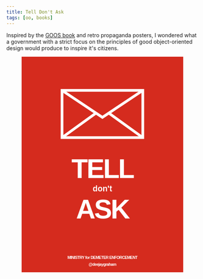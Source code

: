 ```yaml
---
title: Tell Don't Ask
tags: [oo, books]
---
```


Inspired by the [GOOS book](http://www.amazon.co.uk/Growing-Object-Oriented-Software-Guided-Signature/dp/0321503627)
and retro propaganda posters, I wondered what a government with a strict
focus on the principles of good object-oriented design would produce to inspire
it's citizens.

<figure class="image" style="width=50%" >
<svg viewBox="0 0 1200 1600" xmlns="http://www.w3.org/2000/svg" role="img">
<style>
.pillar-box {
  fill: #d52b1e;
}
.tiny {
font: bold 30px sans-serif;
text-anchor: middle;
letter-spacing: -2px;
}
.small {
font: bold 60px sans-serif;
text-anchor: middle;
}
.heavy {
font: bold 200px sans-serif;
text-anchor: middle;
letter-spacing: -10px;
}
.envelope {
fill:none;
stroke:white;
stroke-width:20
}
</style>
<rect width="100%" height="100%" class="pillar-box" />
<polyline points="300,250 300,600 900,600 900,250 290,250" class="envelope" />
<polyline points="300,250 600,450 900,250" class="envelope" />
<polyline points="300,600 550,420" class="envelope" />
<polyline points="900,600 650,420" class="envelope" />
<text x="600" y="900" class="heavy" fill="white">TELL</text>
<text x="600" y="1000" class="small" fill="white">don't</text>
<text x="600" y="1200" class="heavy" fill="white">ASK</text>
<text x="600" y="1500" class="tiny" fill="white">MINISTRY for DEMETER ENFORCEMENT</text>
<text x="600" y="1550" class="tiny" fill="white">@deejaygraham</text>
</svg>
</figure>
